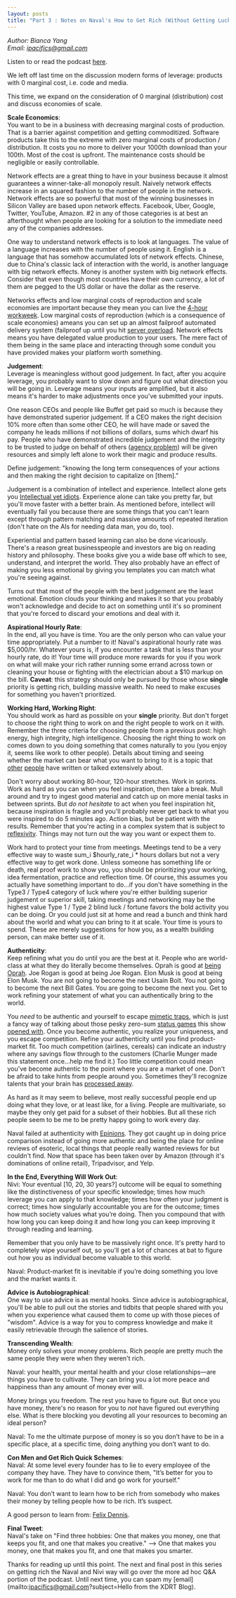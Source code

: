 ```yaml
---
layout: posts
title: "Part 3 : Notes on Naval's How to Get Rich (Without Getting Lucky) MegaPodcast 2019"
---
```

*Author: Bianca Yang*<br>
*Email: <a href="mailto:ipacifics@gmail.com?subject=Hello from the XDRT Blog">ipacifics@gmail.com</a>*<br>

Listen to or read the podcast [here](https://nav.al/rich).

We left off last time on the discussion modern forms of leverage: products with 0 marginal
cost, i.e. code and media.

This time, we expand on the consideration of 0 marginal (distribution) cost and discuss economies of scale.

__Scale Economics__:<br>
You want to be in a business with decreasing marginal costs of production. That is a barrier against competition and
getting commoditized. Software products take this to the extreme with zero marginal costs of production / distribution.
It costs you no more to deliver your 1000th download than your 100th. Most of the cost is upfront. The maintenance
costs should be negligible or easily controllable.

Network effects are a great thing to have in your business because it almost guarantees a winner-take-all monopoly
result. Naively network effects increase in an squared fashion to the number of people in the network. Network effects
are so powerful that most of the winning businesses in Silicon Valley are based upon network effects. Facebook, Uber,
Google, Twitter, YouTube, Amazon. #2 in any of those categories is at best an afterthought when people are looking for a
solution to the immediate need any of the companies addresses.

One way to understand network effects is to look at languages. The value of a language increases with the number of people
using it. English is a language that has somehow accumulated lots of network effects. Chinese, due to China's classic
lack of interaction with the world, is another language with big network effects. Money is another system with big network
effects. Consider that even though most countries have their own currency, a lot of them are pegged to the US dollar or have
the dollar as the reserve.

Networks effects and low marginal costs of reproduction and scale economies are important because they mean you can
live the [4-hour workweek](https://www.amazon.com/4-Hour-Workweek-Escape-Live-Anywhere/dp/0307465357). Low marginal
costs of reproduction (which is a consequence of scale economies) ameans you can set up an almost failproof automated
delivery system (failproof up until you hit [server
overload](https://www.barrons.com/articles/robinhood-trading-app-returns-only-to-crash-again-on-tuesday-51583249601).
Network effects means you have delegated value production to your users. The mere fact of them being in the same place and
interacting through some conduit you have provided makes your platform worth something.

__Judgement__:<br>
Leverage is meaningless without good judgement. In fact, after you acquire leverage, you probably want to slow down and
figure out what direction you will be going in. Leverage means your inputs are amplified, but it also means it's harder to
make adjustments once you've submitted your inputs.

One reason CEOs and people like Buffet get paid so much is because they have demonstrated superior judgement. If a CEO
makes the right decision 10% more often than some other CEO, he will have made or saved the company he leads millions if not
billions of dollars, sums which dwarf his pay. People who have demonstrated incredible judgement and the integrity to be
trusted to judge on behalf of others ([agency problem](https://en.wikipedia.org/wiki/Principal–agent_problem)) will be given
resources and simply left alone to work their magic and produce results.

Define judgement: "knowing the long term consequences of your actions and then making the right decision to capitalize on [them]."

Judgement is a combination of intellect and experience. Intellect alone gets you [Intellectual yet
idiots](https://medium.com/incerto/the-intellectual-yet-idiot-13211e2d0577). Experience alone can take you pretty far, but you'll move
faster with a better brain. As mentioned before, intellect will eventually fail you because there are some things that you can't
learn except through pattern matching and massive amounts of repeated iteration (don't hate on the AIs for needing data man, you do, too).

Experiential and pattern based learning can also be done vicariously. There's a reason great businesspeople and investors are big on
reading history and philosophy. These books give you a wide base off which to see, understand, and interpret the world. They also probably
have an effect of making you less emotional by giving you templates you can match what you're seeing against.

Turns out that most of the people with the best judgement are the least emotional. Emotion clouds your thinking and makes it so that
you probably won't acknowledge and decide to act on something until it's so prominent that you're forced to discard your emotions
and deal with it.

__Aspirational Hourly Rate__:<br>
In the end, all you have is time. You are the only person who can value your time appropriately. Put a number to it! Naval's aspirational
hourly rate was $5,000/hr. Whatever yours is, if you encounter a task that is less than your hourly rate, do it! Your time will produce
more rewards for you if you work on what will make your rich rather running some errand across town or cleaning your house or fighting with
the electrician about a $10 markup on the bill. __Caveat__: this strategy should only be pursued by those whose __single__ priority is
getting rich, building massive wealth. No need to make excuses for something you haven't prioritized.

__Working Hard, Working Right__:<br>
You should work as hard as possible on your __single__ priority. But don't forget to choose the right thing to work on and the right people
to work on it with. Remember the three criteria for choosing people from a previous post: high energy, high integrity, high intelligence.
Choosing the right thing to work on comes down to you doing something that comes naturally to you (you enjoy it, seems like work to other
people). Details about timing and seeing whether the market can bear what you want to bring to it is a topic that
[other](https://a16z.com/2017/02/18/12-things-about-product-market-fit/)
[people](https://podcastnotes.org/tim-ferris-show/mike-maples-andy-rachleff-tim-ferriss-product-market-fit/) have written or talked
extensively about.

Don't worry about working 80-hour, 120-hour stretches. Work in sprints. Work as hard as you can when you feel inspiration, then take a
break. Mull around and try to ingest good material and catch up on more menial tasks in between sprints. But *do not hesitate* to act when
you feel inspiration hit, because inspiration is fragile and you'll probably never get back to what you were inspired to do 5 minutes ago.
Action bias, but be patient with the results. Remember that you're acting in a complex system that is subject to
[reflexivity](https://en.wikipedia.org/wiki/Reflexivity_(social_theory)). Things may not turn out the way you want or expect them to.

Work hard to protect your time from meetings. Meetings tend to be a very effective way to waste sum_i $hourly_rate_i * hours  dollars but
not a very effective way to get work done. Unless someone has something life or death, real proof work to show you, you should be prioritizing
your working, idea fermentation, practice and reflection time. Of course, this assumes you actually have something important to do...if you don't
have something in the Type3 / Type4 category of luck where you're either building superior judgement or superior skill, taking meetings and networking
may be the highest value Type 1 / Type 2 blind luck / fortune favors the bold activity you can be doing. Or you could just sit at home and read a
bunch and think hard about the world and what you can bring to it at scale. Your time is yours to spend. These are merely suggestions for how you,
as a wealth building person, can make better use of it.

__Authenticity__:<br>
Keep refining what you do until you are the best at it. People who are world-class at what they do literally become themselves. Oprah is good at
[being Oprah](https://www.youtube.com/watch?v=v-ps2nfkAiA&feature=youtu.be). Joe Rogan is good at being Joe Rogan. Elon Musk is good at being
Elon Musk. You are not going to become the next Usain Bolt. You not going to become the next Bill Gates. You are going to become the next you.
Get to work refining your statement of what you can authentically bring to the world.

You *need* to be authentic and yourself to escape [mimetic traps](https://danwang.co/college-girardian-terror/), which is just a fancy way of talking
about those pesky zero-sum [status games](https://www.briantimar.com/notes/mimetic/mimetic/) this show [opened
with](../../02/27/how-to-get-rich-naval.html). Once you become authentic, you realize your uniqueness, and you escape competition. Refine your
authenticity until you find product-market fit. Too much competition (airlines, cereals) can indicate an industry where any savings flow through to
the customers (Charlie Munger made this statement once...help me find it.) Too little competition could mean you've become authentic to the point where
you are a market of one. Don't be afraid to take hints from people around you. Sometimes they'll recognize talents that your brain has
[processed away](https://sci-hub.tw/10.1016/j.schres.2017.11.032).

As hard as it may seem to believe, most really successful people end up doing what they love, or at least like, for a living. People are multivariate,
so maybe they only get paid for a subset of their hobbies. But all these rich people seem to be me to be pretty happy going to work every day.

Naval failed at authenticity with [Epinions](https://www.google.com/search?q=epinions). They got caught up in doing price comparison instead of going
more authentic and being the place for online reviews of esoteric, local things that people really wanted reviews for but couldn't find. Now that
space has been taken over by Amazon (through it's dominations of online retail), Tripadvisor, and Yelp.

__In the End, Everything Will Work Out__:<br>
Nivi: Your eventual [10, 20, 30 years?] outcome will be equal to something like the distinctiveness of your specific knowledge; times how much leverage
you can apply to that knowledge; times how often your judgment is correct; times how singularly accountable you are for the outcome; times how
much society values what you’re doing. Then you compound that with how long you can keep doing it and how long you can keep improving it through
reading and learning.

Remember that you only have to be massively right once. It's pretty hard to completely wipe yourself out, so you'll get a lot of chances at bat to figure
out how you as individual become valuable to this world.

Naval: Product-market fit is inevitable if you’re doing something you love and the market wants it.

__Advice is Autobiographical__:<br>
One way to use advice is as mental hooks. Since advice is autobiographical, you'll be able to pull out the stories and tidbits that people shared with you
when you experience what caused them to come up with those pieces of "wisdom". Advice is a way for you to compress knowledge and make it easily retrievable
through the salience of stories.

__Transcending Wealth__:<br>
Money only solves your money problems. Rich people are pretty much the same people they were when they weren't rich.

Naval: your health, your mental health and your close relationships—are things you have to cultivate. They can bring you a lot more peace and happiness
than any amount of money ever will.

Money brings you freedom. The rest you have to figure out. But once you have money, there's no reason for you to *not* have figured out everything else.
What is there blocking you devoting all your resources to becoming an ideal person?

Naval: To me the ultimate purpose of money is so you don’t have to be in a specific place, at a specific time, doing anything you don’t want to do.

__Con Men and Get Rich Quick Schemes__:<br>
Naval: At some level every founder has to lie to every employee of the company they have. They have to convince them, "It’s better for you to work for me
than to do what I did and go work for yourself."

Naval: You don’t want to learn how to be rich from somebody who makes their money by telling people how to be rich. It’s suspect.

A good person to learn from: [Felix Dennis](https://www.amazon.com/How-Get-Rich-Greatest-Entrepreneurs/dp/1591842719).

__Final Tweet__:<br>
Naval's take on "Find three hobbies: One that makes you money, one that keeps you fit, and one that makes you creative." --> One that makes you money,
one that makes you fit, and one that makes you smarter.

Thanks for reading up until this point. The next and final post in this series on getting rich the Naval and Nivi way will go over the more ad hoc Q&A
portion of the podcast. Until next time, you can spam my [email](mailto:ipacifics@gmail.com?subject=Hello from the XDRT Blog).
